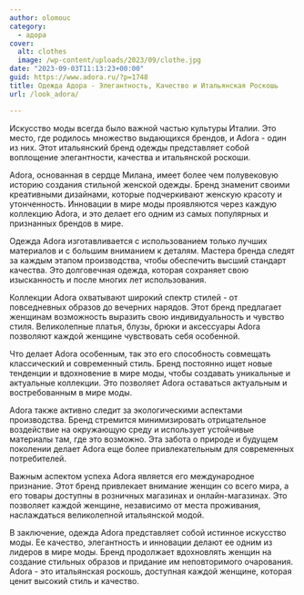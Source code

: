 ```yaml
---
author: olomouc
category:
  - адора
cover:
  alt: clothes
  image: /wp-content/uploads/2023/09/clothe.jpg
date: "2023-09-03T11:13:23+00:00"
guid: https://www.adora.ru/?p=1748
title: Одежда Адора - Элегантность, Качество и Итальянская Роскошь
url: /look_adora/

---
```

Искусство моды всегда было важной частью культуры Италии. Это место, где родилось множество выдающихся брендов, и Adora - один из них. Этот итальянский бренд одежды представляет собой воплощение элегантности, качества и итальянской роскоши.

Adora, основанная в сердце Милана, имеет более чем полувековую историю создания стильной женской одежды. Бренд знаменит своими креативными дизайнами, которые подчеркивают женскую красоту и утонченность. Инновации в мире моды проявляются через каждую коллекцию Adora, и это делает его одним из самых популярных и признанных брендов в мире.

Одежда Adora изготавливается с использованием только лучших материалов и с большим вниманием к деталям. Мастера бренда следят за каждым этапом производства, чтобы обеспечить высший стандарт качества. Это долговечная одежда, которая сохраняет свою изысканность и после многих лет использования.

Коллекции Adora охватывают широкий спектр стилей - от повседневных образов до вечерних нарядов. Этот бренд предлагает женщинам возможность выразить свою индивидуальность и чувство стиля. Великолепные платья, блузы, брюки и аксессуары Adora позволяют каждой женщине чувствовать себя особенной.

Что делает Adora особенным, так это его способность совмещать классический и современный стиль. Бренд постоянно ищет новые тенденции и вдохновение в мире моды, чтобы создавать уникальные и актуальные коллекции. Это позволяет Adora оставаться актуальным и востребованным в мире моды.

Adora также активно следит за экологическими аспектами производства. Бренд стремится минимизировать отрицательное воздействие на окружающую среду и использует устойчивые материалы там, где это возможно. Эта забота о природе и будущем поколении делает Adora еще более привлекательным для современных потребителей.

Важным аспектом успеха Adora является его международное признание. Этот бренд привлекает внимание женщин со всего мира, а его товары доступны в розничных магазинах и онлайн-магазинах. Это позволяет каждой женщине, независимо от места проживания, наслаждаться великолепной итальянской модой.

В заключение, одежда Adora представляет собой истинное искусство моды. Ее качество, элегантность и инновации делают ее одним из лидеров в мире моды. Бренд продолжает вдохновлять женщин на создание стильных образов и придание им неповторимого очарования. Adora - это итальянская роскошь, доступная каждой женщине, которая ценит высокий стиль и качество.
